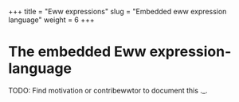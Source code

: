 +++
title = "Eww expressions"
slug = "Embedded eww expression language"
weight = 6
+++

# The embedded Eww expression-language

TODO: Find motivation or contribewwtor to document this ._.
